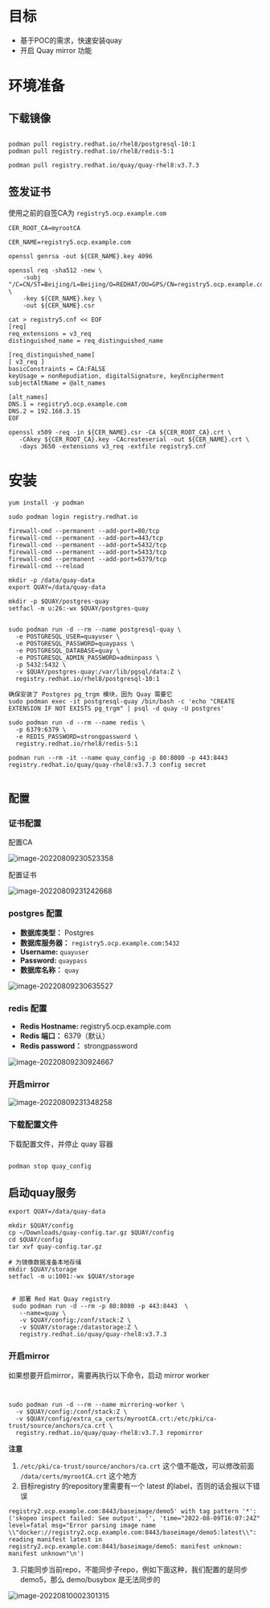 # 目标

* 基于POC的需求，快速安装quay
* 开启 Quay mirror 功能



# 环境准备



## 下载镜像

```

podman pull registry.redhat.io/rhel8/postgresql-10:1
podman pull registry.redhat.io/rhel8/redis-5:1

podman pull registry.redhat.io/quay/quay-rhel8:v3.7.3

```



## 签发证书

使用之前的自签CA为 `registry5.ocp.example.com`

```
CER_ROOT_CA=myrootCA

CER_NAME=registry5.ocp.example.com

openssl genrsa -out ${CER_NAME}.key 4096

openssl req -sha512 -new \
    -subj "/C=CN/ST=Beijing/L=Beijing/O=REDHAT/OU=GPS/CN=registry5.ocp.example.com" \
    -key ${CER_NAME}.key \
    -out ${CER_NAME}.csr

cat > registry5.cnf << EOF
[req]
req_extensions = v3_req
distinguished_name = req_distinguished_name

[req_distinguished_name]
[ v3_req ]
basicConstraints = CA:FALSE
keyUsage = nonRepudiation, digitalSignature, keyEncipherment
subjectAltName = @alt_names

[alt_names]
DNS.1 = registry5.ocp.example.com
DNS.2 = 192.168.3.15
EOF

openssl x509 -req -in ${CER_NAME}.csr -CA ${CER_ROOT_CA}.crt \
   -CAkey ${CER_ROOT_CA}.key -CAcreateserial -out ${CER_NAME}.crt \
   -days 3650 -extensions v3_req -extfile registry5.cnf

```





# 安装



```
yum install -y podman 

sudo podman login registry.redhat.io

firewall-cmd --permanent --add-port=80/tcp
firewall-cmd --permanent --add-port=443/tcp
firewall-cmd --permanent --add-port=5432/tcp
firewall-cmd --permanent --add-port=5433/tcp
firewall-cmd --permanent --add-port=6379/tcp
firewall-cmd --reload

mkdir -p /data/quay-data
export QUAY=/data/quay-data

mkdir -p $QUAY/postgres-quay
setfacl -m u:26:-wx $QUAY/postgres-quay


sudo podman run -d --rm --name postgresql-quay \
  -e POSTGRESQL_USER=quayuser \
  -e POSTGRESQL_PASSWORD=quaypass \
  -e POSTGRESQL_DATABASE=quay \
  -e POSTGRESQL_ADMIN_PASSWORD=adminpass \
  -p 5432:5432 \
  -v $QUAY/postgres-quay:/var/lib/pgsql/data:Z \
  registry.redhat.io/rhel8/postgresql-10:1

确保安装了 Postgres pg_trgm 模块，因为 Quay 需要它
sudo podman exec -it postgresql-quay /bin/bash -c 'echo "CREATE EXTENSION IF NOT EXISTS pg_trgm" | psql -d quay -U postgres'

sudo podman run -d --rm --name redis \
  -p 6379:6379 \
  -e REDIS_PASSWORD=strongpassword \
  registry.redhat.io/rhel8/redis-5:1
 
podman run --rm -it --name quay_config -p 80:8080 -p 443:8443 registry.redhat.io/quay/quay-rhel8:v3.7.3 config secret


```



## 配置

### 证书配置 

配置CA 

![image-20220809230523358](./poc安装quay.assets/image-20220809230523358.png)



配置证书

![image-20220809231242668](./poc安装quay.assets/image-20220809231242668.png)



### postgres 配置



- **数据库类型：** Postgres
- **数据库服务器：**  `registry5.ocp.example.com:5432`
- **Username:**  `quayuser`
- **Password:**  `quaypass`
- **数据库名称：** `quay`

![image-20220809230635527](./poc安装quay.assets/image-20220809230635527.png)



### redis 配置

- **Redis Hostname:**  registry5.ocp.example.com
- **Redis 端口：** 6379（默认）
- **Redis password：** strongpassword

![image-20220809230924667](./poc安装quay.assets/image-20220809230924667.png)

### 开启mirror



![image-20220809231348258](./poc安装quay.assets/image-20220809231348258.png)



### 下载配置文件

下载配置文件，并停止 quay 容器 

```

podman stop quay_config
```





## 启动quay服务



```
export QUAY=/data/quay-data

mkdir $QUAY/config
cp ~/Downloads/quay-config.tar.gz $QUAY/config
cd $QUAY/config
tar xvf quay-config.tar.gz
```



```
# 为镜像数据准备本地存储
mkdir $QUAY/storage
setfacl -m u:1001:-wx $QUAY/storage


 # 部署 Red Hat Quay registry
 sudo podman run -d --rm -p 80:8080 -p 443:8443  \
   --name=quay \
   -v $QUAY/config:/conf/stack:Z \
   -v $QUAY/storage:/datastorage:Z \
   registry.redhat.io/quay/quay-rhel8:v3.7.3
```



### 开启mirror

如果想要开启mirror，需要再执行以下命令，启动 mirror worker 

```

  
sudo podman run -d --rm --name mirroring-worker \
  -v $QUAY/config:/conf/stack:Z \
  -v $QUAY/config/extra_ca_certs/myrootCA.crt:/etc/pki/ca-trust/source/anchors/ca.crt \
  registry.redhat.io/quay/quay-rhel8:v3.7.3 repomirror
```

**注意** 

1. `/etc/pki/ca-trust/source/anchors/ca.crt` 这个值不能改，可以修改前面 `/data/certs/myrootCA.crt` 这个地方 
2. 目标registry 的repository里需要有一个 latest 的label，否则的话会报以下错误

```
registry2.ocp.example.com:8443/baseimage/demo5' with tag pattern '*': ('skopeo inspect failed: See output', '', 'time="2022-08-09T16:07:24Z" level=fatal msg="Error parsing image name \\"docker://registry2.ocp.example.com:8443/baseimage/demo5:latest\\": reading manifest latest in registry2.ocp.example.com:8443/baseimage/demo5: manifest unknown: manifest unknown"\n')
```

3. 只能同步当前repo，不能同步子repo，例如下面这种，我们配置的是同步demo5，那么 demo/busybox 是无法同步的

![image-20220810002301315](./poc安装quay.assets/image-20220810002301315-0062186.png)